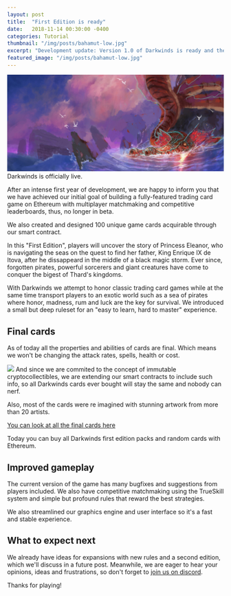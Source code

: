 ```yaml
---
layout: post
title:  "First Edition is ready"
date:   2018-11-14 00:30:00 -0400
categories: Tutorial
thumbnail: "/img/posts/bahamut-low.jpg"
excerpt: "Development update: Version 1.0 of Darkwinds is ready and the final 100 cards are live"
featured_image: "/img/posts/bahamut-low.jpg"
---
```

<img src="/img/posts/bahamut.jpg" class="post-big-image">
Darkwinds is officially live.

After an intense first year of development, we are happy to inform you that we have achieved our initial goal of building a fully-featured 
trading card game on Ethereum with multiplayer matchmaking and competitive leaderboards, thus, no longer in beta. 

We also created and designed 100 unique game cards acquirable through our smart contract.

In this "First Edition", players will uncover the story of Princess Eleanor, who is navigating the seas on the quest to find her father, King Enrique IX de Itova, after he dissappeard in the middle of a black magic storm. Ever since, forgotten pirates, powerful sorcerers and giant creatures have come to conquer the bigest of Thard's kingdoms. 

With Darkwinds we attempt to honor classic trading card games while at the same time transport players to an exotic world such as a sea of pirates where honor, madness, rum and luck are the key for survival. We introduced a small but deep ruleset for an "easy to learn, hard to master" experience.

## Final cards


As of today all the properties and abilities of cards are final. Which means we won't be changing the attack rates, spells, health or cost. 

<img src="https://corsarium.playdarkwinds.com/img/cards/20.opt.png" class="post-float-left">
And since we are commited to the concept of immutable cryptocollectibles, we are extending our smart contracts to include such info, so all Darkwinds cards ever bought will stay the same and nobody can nerf.

Also, most of the cards were re imagined with stunning artwork from more than 20 artists.

<a href="https://playdarkwinds.com/cards.html">You can look at all the final cards here</a>

Today you can buy all Darkwinds first edition packs and random cards with Ethereum.

## Improved gameplay

The current version of the game has many bugfixes and suggestions from players included. We also have competitive matchmaking using the TrueSkill system and simple but profound rules that reward the best strategies. 

We also streamlined our graphics engine and user interface so it's a fast and stable experience.

## What to expect next
We already have ideas for expansions with new rules and a second edition, which we'll discuss in a future post. Meanwhile, we are eager to hear your opinions, ideas and frustrations, so don't forget to <a href="https://discord.gg/WwyCERC">join us on discord</a>.

Thanks for playing!

